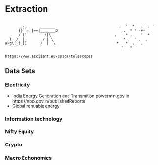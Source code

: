 # Extraction
```

       .-.      _______                             .  '  *   .  . '
      {}``; |==|_______D                              .  * * -+-  
      / ('        /|\                             .    * .    '  *
  (  /  |        / | \                                * .  ' .  . 
akg\(_)_]]      /  |  \                            *   *  .   .
                                                     '   *

https://www.asciiart.eu/space/telescopes

```

## Data Sets

### Electricity 
 - India Energy Generation and Transmition powermin.gov.in https://npp.gov.in/publishedReports
 - Global renuable energy 

### Information technology


### Nifty Equity


### Crypto


### Macro Echonomics


